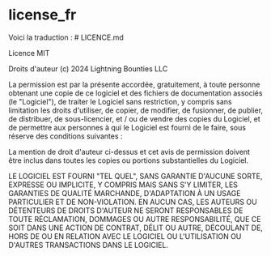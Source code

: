 # license\_fr

Voici la traduction : # LICENCE.md

Licence MIT

Droits d'auteur (c) 2024 Lightning Bounties LLC

La permission est par la présente accordée, gratuitement, à toute personne obtenant une copie de ce logiciel et des fichiers de documentation associés (le "Logiciel"), de traiter le Logiciel sans restriction, y compris sans limitation les droits d'utiliser, de copier, de modifier, de fusionner, de publier, de distribuer, de sous-licencier, et / ou de vendre des copies du Logiciel, et de permettre aux personnes à qui le Logiciel est fourni de le faire, sous réserve des conditions suivantes :

La mention de droit d'auteur ci-dessus et cet avis de permission doivent être inclus dans toutes les copies ou portions substantielles du Logiciel.

LE LOGICIEL EST FOURNI "TEL QUEL", SANS GARANTIE D'AUCUNE SORTE, EXPRESSE OU IMPLICITE, Y COMPRIS MAIS SANS S'Y LIMITER, LES GARANTIES DE QUALITÉ MARCHANDE, D'ADAPTATION À UN USAGE PARTICULIER ET DE NON-VIOLATION. EN AUCUN CAS, LES AUTEURS OU DÉTENTEURS DE DROITS D'AUTEUR NE SERONT RESPONSABLES DE TOUTE RÉCLAMATION, DOMMAGES OU AUTRE RESPONSABILITÉ, QUE CE SOIT DANS UNE ACTION DE CONTRAT, DÉLIT OU AUTRE, DÉCOULANT DE, HORS DE OU EN RELATION AVEC LE LOGICIEL OU L'UTILISATION OU D'AUTRES TRANSACTIONS DANS LE LOGICIEL.

